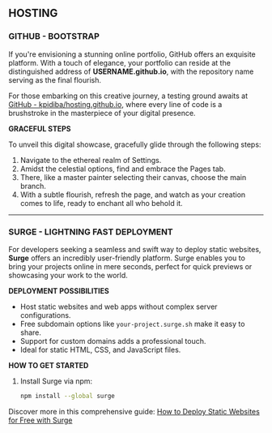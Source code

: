 ## HOSTING

### GITHUB - BOOTSTRAP

If you're envisioning a stunning online portfolio, GitHub offers an exquisite platform. With a touch of elegance, your portfolio can reside at the distinguished address of **USERNAME.github.io**, with the repository name serving as the final flourish.

For those embarking on this creative journey, a testing ground awaits at [GitHub - kpidiba/hosting.github.io](https://github.com/kpidiba/hosting.github.io), where every line of code is a brushstroke in the masterpiece of your digital presence.

**GRACEFUL STEPS**

To unveil this digital showcase, gracefully glide through the following steps:

1. Navigate to the ethereal realm of Settings.
2. Amidst the celestial options, find and embrace the Pages tab.
3. There, like a master painter selecting their canvas, choose the main branch.
4. With a subtle flourish, refresh the page, and watch as your creation comes to life, ready to enchant all who behold it.

---

### SURGE - LIGHTNING FAST DEPLOYMENT

For developers seeking a seamless and swift way to deploy static websites, **Surge** offers an incredibly user-friendly platform. Surge enables you to bring your projects online in mere seconds, perfect for quick previews or showcasing your work to the world.

**DEPLOYMENT POSSIBILITIES**

- Host static websites and web apps without complex server configurations.
- Free subdomain options like `your-project.surge.sh` make it easy to share.
- Support for custom domains adds a professional touch.
- Ideal for static HTML, CSS, and JavaScript files.

**HOW TO GET STARTED**

1. Install Surge via npm:  
   ```bash
   npm install --global surge
Discover more in this comprehensive guide: [How to Deploy Static Websites for Free with Surge](https://www.howtogeek.com/devops/how-to-deploy-static-websites-for-free-with-surge-sh/)
